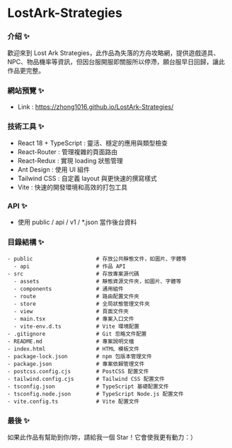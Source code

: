 # LostArk-Strategies

### 介绍 ✨

歡迎來到 Lost Ark Strategies，此作品為失落的方舟攻略網，提供遊戲道具、NPC、物品機率等資訊，但因台服開服即關服所以停滯，願台服早日回歸，讓此作品更完整。

### 網站預覽 ✨

- Link : https://zhong1016.github.io/LostArk-Strategies/

### 技術工具 ✨

- React 18 + TypeScript : 靈活、穩定的應用與類型檢查
- React-Router : 管理複雜的頁面路由
- React-Redux : 實現 loading 狀態管理
- Ant Design : 使用 UI 組件
- Tailwind CSS : 自定義 layout 與更快速的撰寫樣式
- Vite : 快速的開發環境和高效的打包工具

### API ✨

- 使用 public / api / v1 / \*.json 當作後台資料

### 目錄結構 ✨

```text
- public                    # 存放公共靜態文件，如圖片、字體等
  - api                     # 作品 API
- src                       # 存放專案源代碼
  - assets                  # 靜態資源文件夾，如圖片、字體等
  - components              # 通用組件
  - route                   # 路由配置文件夾
  - store                   # 全局狀態管理文件夾
  - view                    # 頁面文件夾
  - main.tsx                # 專案入口文件
  - vite-env.d.ts           # Vite 環境配置
- .gitignore                # Git 忽略文件配置
- README.md                 # 專案說明文檔
- index.html                # HTML 模板文件
- package-lock.json         # npm 包版本管理文件
- package.json              # 專案依賴管理文件
- postcss.config.cjs        # PostCSS 配置文件
- tailwind.config.cjs       # Tailwind CSS 配置文件
- tsconfig.json             # TypeScript 基礎配置文件
- tsconfig.node.json        # TypeScript Node.js 配置文件
- vite.config.ts            # Vite 配置文件
```

### 最後 ✨

如果此作品有幫助到你/妳，請給我一個 Star！它會使我更有動力：）
